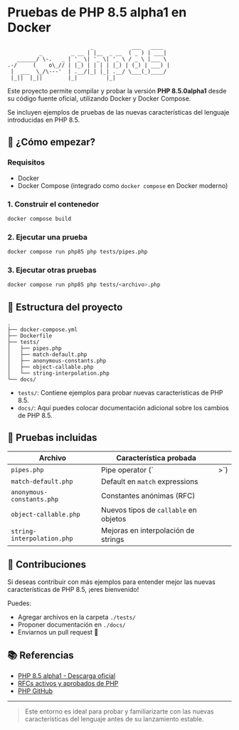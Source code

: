 # Pruebas de PHP 8.5 alpha1 en Docker

```
                          _            ___   ____
          _         _ __ | |__  _ __  ( _ ) | ___|
   ______/ \-.   _ | '_ \| '_ \| '_ \ / _ \ |___ \
.-/     (    o\_// | |_) | | | | |_) | (_) | ___) |
 |  ___  \_/\---'  | .__/|_| |_| .__/ \___(_)____/
 |_||  |_||        |_|         |_|
```

Este proyecto permite compilar y probar la versión **PHP 8.5.0alpha1** desde su código fuente oficial, utilizando Docker y Docker Compose.

Se incluyen ejemplos de pruebas de las nuevas características del lenguaje introducidas en PHP 8.5.

## 🚀 ¿Cómo empezar?

### Requisitos

- Docker
- Docker Compose (integrado como `docker compose` en Docker moderno)

### 1. Construir el contenedor

```bash
docker compose build
````

### 2. Ejecutar una prueba

```bash
docker compose run php85 php tests/pipes.php
```

### 3. Ejecutar otras pruebas

```bash
docker compose run php85 php tests/<archivo>.php
```

## 📁 Estructura del proyecto

```
.
├── docker-compose.yml
├── Dockerfile
├── tests/
│   ├── pipes.php
│   ├── match-default.php
│   ├── anonymous-constants.php
│   ├── object-callable.php
│   └── string-interpolation.php
└── docs/
```

* `tests/`: Contiene ejemplos para probar nuevas características de PHP 8.5.
* `docs/`: Aquí puedes colocar documentación adicional sobre los cambios de PHP 8.5.

## 🧪 Pruebas incluidas

| Archivo                    | Característica probada                |      |
| -------------------------- | ------------------------------------- | ---- |
| `pipes.php`                | Pipe operator (\`                     | >\`) |
| `match-default.php`        | Default en `match` expressions        |      |
| `anonymous-constants.php`  | Constantes anónimas (RFC)             |      |
| `object-callable.php`      | Nuevos tipos de `callable` en objetos |      |
| `string-interpolation.php` | Mejoras en interpolación de strings   |      |

## 🤝 Contribuciones

Si deseas contribuir con más ejemplos para entender mejor las nuevas características de PHP 8.5, ¡eres bienvenido!

Puedes:

* Agregar archivos en la carpeta `./tests/`
* Proponer documentación en `./docs/`
* Enviarnos un pull request 🚀

## 📚 Referencias

* [PHP 8.5 alpha1 - Descarga oficial](https://downloads.php.net/~daniels/php-8.5.0alpha1.tar.bz2)
* [RFCs activos y aprobados de PHP](https://wiki.php.net/rfc)
* [PHP GitHub](https://github.com/php/php-src)

---

> Este entorno es ideal para probar y familiarizarte con las nuevas características del lenguaje antes de su lanzamiento estable.
